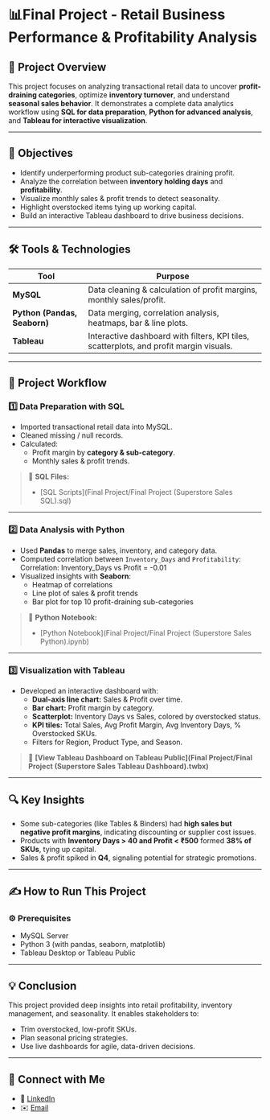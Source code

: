 # 📊Final Project - Retail Business Performance & Profitability Analysis

## 📝 Project Overview
This project focuses on analyzing transactional retail data to uncover **profit-draining categories**, optimize **inventory turnover**, and understand **seasonal sales behavior**.
It demonstrates a complete data analytics workflow using **SQL for data preparation**, **Python for advanced analysis**, and **Tableau for interactive visualization**.

---

## 🎯 Objectives
* Identify underperforming product sub-categories draining profit.
* Analyze the correlation between **inventory holding days** and **profitability**.
* Visualize monthly sales & profit trends to detect seasonality.
* Highlight overstocked items tying up working capital.
* Build an interactive Tableau dashboard to drive business decisions.

---

## 🛠 Tools & Technologies
| Tool                         | Purpose                                                                                 |
| ---------------------------- | --------------------------------------------------------------------------------------- |
| **MySQL**                    | Data cleaning & calculation of profit margins, monthly sales/profit.                    |
| **Python (Pandas, Seaborn)** | Data merging, correlation analysis, heatmaps, bar & line plots.                         |
| **Tableau**                  | Interactive dashboard with filters, KPI tiles, scatterplots, and profit margin visuals. |

---

## 🚀 Project Workflow
### 1️⃣ Data Preparation with SQL
* Imported transactional retail data into MySQL.
* Cleaned missing / null records.
* Calculated:
  * Profit margin by **category & sub-category**.
  * Monthly sales & profit trends.

> 📁 **SQL Files:**
> - [SQL Scripts](Final Project/Final Project (Superstore Sales SQL).sql)

---

### 2️⃣ Data Analysis with Python
* Used **Pandas** to merge sales, inventory, and category data.
* Computed correlation between `Inventory_Days` and `Profitability`:
  Correlation: Inventory_Days vs Profit = -0.01
* Visualized insights with **Seaborn**:
  * Heatmap of correlations
  * Line plot of sales & profit trends
  * Bar plot for top 10 profit-draining sub-categories

> 📁 **Python Notebook:**
> - [Python Notebook](Final Project/Final Project (Superstore Sales Python).ipynb)

---

### 3️⃣ Visualization with Tableau
* Developed an interactive dashboard with:
  * **Dual-axis line chart:** Sales & Profit over time.
  * **Bar chart:** Profit margin by category.
  * **Scatterplot:** Inventory Days vs Sales, colored by overstocked status.
  * **KPI tiles:** Total Sales, Avg Profit Margin, Avg Inventory Days, % Overstocked SKUs.
  * Filters for Region, Product Type, and Season.

> 🔗 **[View Tableau Dashboard on Tableau Public](Final Project/Final Project (Superstore Sales Tableau Dashboard).twbx)**

---

## 🔍 Key Insights

* Some sub-categories (like Tables & Binders) had **high sales but negative profit margins**, indicating discounting or supplier cost issues.
* Products with **Inventory Days > 40 and Profit < ₹500** formed **38% of SKUs**, tying up capital.
* Sales & profit spiked in **Q4**, signaling potential for strategic promotions.

---

## ✍️ How to Run This Project

### ⚙️ Prerequisites
* MySQL Server
* Python 3 (with pandas, seaborn, matplotlib)
* Tableau Desktop or Tableau Public

---

## 💡 Conclusion
This project provided deep insights into retail profitability, inventory management, and seasonality.
It enables stakeholders to:
* Trim overstocked, low-profit SKUs.
* Plan seasonal pricing strategies.
* Use live dashboards for agile, data-driven decisions.

---

## 🙌 Connect with Me
* 💼 [LinkedIn](https://linkedin.com/in/harshitavyas02)
* ✉️ [Email](mailto:vyasharshita24@gmail.com)
